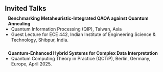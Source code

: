<h1 id="invited-talks"></h1>
<h2 style="margin: 60px 0px 10px;">Invited Talks</h2>

<div class="justify-text-81" style="display: inline-block; margin-bottom: 20px;">
  <h4 style="margin: 0 10px 0;">Benchmarking Metaheuristic-Integrated QAOA against Quantum Annealing</h4>
  <ul style="margin: 0 0 5px; width: 100%; box-sizing: border-box; padding-left: 20px; list-style-type: disc;">
    <li>Quantum Information Processing (QIP), Taiwan, Asia</li>
    <li>Guest Lecture for ECE 442, Indian Institute of Engineering Science & Technology, Shibpur, India.</li>
  </ul>
</div>

<div class="justify-text-81" style="display: inline-block; margin-bottom: 20px;">
  <h4 style="margin: 0 10px 0;">Quantum-Enhanced Hybrid Systems for Complex Data Interpretation </h4>
  <ul style="margin: 0 0 5px; width: 100%; box-sizing: border-box; padding-left: 20px; list-style-type: disc;">
    <li>Quantum Computing Theory in Practice (QCTiP), Berlin, Germany, Europe, April 2025.</li>
  </ul>
</div>
